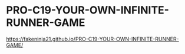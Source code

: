 # PRO-C19-YOUR-OWN-INFINITE-RUNNER-GAME
https://fakeninja21.github.io/PRO-C19-YOUR-OWN-INFINITE-RUNNER-GAME/
